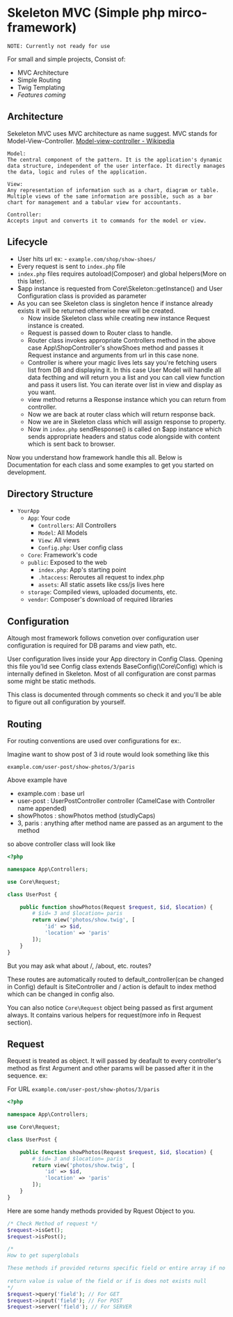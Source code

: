 # Skeleton MVC (Simple php mirco-framework)
`NOTE: Currently not ready for use`

For small and simple projects, Consist of:

* MVC Architecture
* Simple Routing
* Twig Templating
* *Features coming*

## Architecture

Sekeleton MVC uses MVC architecture as name suggest. MVC stands for Model-View-Controller.
[Model-view-controller - Wikipedia](https://en.wikipedia.org/wiki/Model%E2%80%93view%E2%80%93controller)
```
Model:
The central component of the pattern. It is the application's dynamic data structure, independent of the user interface. It directly manages the data, logic and rules of the application.

View:
Any representation of information such as a chart, diagram or table. Multiple views of the same information are possible, such as a bar chart for management and a tabular view for accountants.

Controller:
Accepts input and converts it to commands for the model or view.
``` 

## Lifecycle

* User hits url ex: - `example.com/shop/show-shoes/`
* Every request is sent to `index.php` file
* `index.php` files requires autoload(Composer) and global helpers(More on this later).
* $app instance is requested from Core\Skeleton::getInstance() and User Configuration class is provided as parameter
* As you can see Skeleton class is singleton hence if instance already exists it will be returned otherwise new will be created.
    * Now inside Skeleton class while creating new instance Request instance is created.
    * Request is passed down to Router class to handle.
    * Router class invokes appropriate Controllers method in the above case
    App\ShopController's showShoes method and passes it Request instance and arguments from url in this case none.
    * Controller is where your magic lives lets say you're fetching users list from DB and displaying it. In this case User Model will handle all data fecthing and will return you a list and you can call view function and pass it users list. You can iterate over list in view and display as you want.
    * view method returns a Response instance which you can return from controller.
    * Now we are back at router class which will return response back.
    * Now we are in Skeleton class which will assign response to property.
    * Now in `index.php`  sendResponse() is called on $app instance which sends appropriate headers and status code alongside with content which is sent back to browser. 

Now you understand how framework handle this all. Below is Documentation for each class and some examples to get you started on development.

## Directory Structure

- `YourApp`
    - `App`: Your code
        - `Controllers`: All Controllers
        - `Model`: All Models
        - `View`: All views
        - `Config.php`: User config class
    - `Core`: Framework's code
    - `public`: Exposed to the web
        - `index.php`: App's starting point
        - `.htaccess`: Reroutes all request to index.php
        - `assets`: All static assets like css/js lives here
    - `storage`: Compiled views, uploaded documents, etc.
    - `vendor`: Composer's download of required libraries

## Configuration
Altough most framework follows convetion over configuration user configuration is required for DB params and view path, etc.

User configuration lives inside your App directory in Config Class.
Opening this file you'ld see Config class extends BaseConfig(\Core\Config) which is internally defined in Skeleton.
Most of all configuration are const parmas some might be static methods.

This class is documented through comments so check it and you'll be able to figure out all configuration by yourself.

## Routing
For routing conventions are used over configurations for ex:.


Imagine want to show post of 3 id route would look something like this

`example.com/user-post/show-photos/3/paris`

Above example have
* example.com : base url 
* user-post : UserPostController controller (CamelCase with Controller name appended) 
* showPhotos : showPhotos method (studlyCaps)
* 3, paris : anything after method name are passed as an argument to the method

so above controller class will look like
```php
<?php

namespace App\Controllers;

use Core\Request; 

class UserPost {

    public function showPhotos(Request $request, $id, $location) {
        # $id= 3 and $location= paris
        return view('photos/show.twig', [
            'id' => $id,
            'location' => 'paris'
        ]);
    }
}

```

But you may ask what about /, /about, etc. routes?

These routes are automatically routed to default_controller(can be changed in Config) default is SiteController and / action is default to index method which can be changed in config also.

You can also notice ```Core\Request``` object being passed as first argument always. It contains various helpers for request(more info in Request section).


## Request

Request is treated as object. It will passed by deafault to every controller's method as first Argument and other params will be passed after it in the sequence. ex:


For URL `example.com/user-post/show-photos/3/paris`
```php
<?php

namespace App\Controllers;

use Core\Request; 

class UserPost {

    public function showPhotos(Request $request, $id, $location) {
        # $id= 3 and $location= paris
        return view('photos/show.twig', [
            'id' => $id,
            'location' => 'paris'
        ]);
    }
}

```


Here are some handy methods provided by Rquest Object to you.
```php
/* Check Method of request */
$request->isGet();
$request->isPost();

/* 
How to get superglobals

These methods if provided returns specific field or entire array if no parameters are passed.
    
return value is value of the field or if is does not exists null
*/
$request->query('field'); // For GET
$request->input('field'); // For POST
$request->server('field'); // For SERVER
```
